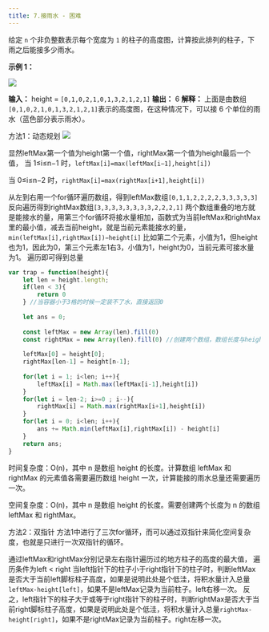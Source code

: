 ```yaml
---
title: 7.接雨水 - 困难
---
```

给定 `n` 个非负整数表示每个宽度为 `1` 的柱子的高度图，计算按此排列的柱子，下雨之后能接多少雨水。

**示例 1：**

![](https://assets.leetcode-cn.com/aliyun-lc-upload/uploads/2018/10/22/rainwatertrap.png)

**输入：** height = `[0,1,0,2,1,0,1,3,2,1,2,1]`
**输出：** 6
**解释：** 上面是由数组` [0,1,0,2,1,0,1,3,2,1,2,1] `表示的高度图，在这种情况下，可以接 6 个单位的雨水（蓝色部分表示雨水）。

方法1：动态规划
![](https://assets.leetcode-cn.com/solution-static/42/1.png)

显然leftMax第一个值为height第一个值，rightMax第一个值为height最后一个值，
当 1≤i≤n−1 时，`leftMax[i]=max(leftMax[i−1],height[i])`

当 0≤i≤n−2 时，`rightMax[i]=max(rightMax[i+1],height[i])`

从左到右用一个for循环遍历数组，得到leftMax数组`[0,1,1,2,2,2,2,3,3,3,3,3]`
反向遍历得到rightMax数组`[3,3,3,3,3,3,3,3,2,2,2,1]`
两个数组重叠的地方就是能接水的量，用第三个for循环将接水量相加，函数式为当前leftMax和rightMax里的最小值，减去当前height，就是当前元素能接水的量，`min(leftMax[i],rightMax[i])−height[i]`
比如第二个元素，小值为1，但height也为1，因此为0，第三个元素左1右3，小值为1，height为0，当前元素可接水量为1。
遍历即可得到总量

```js
var trap = function(height){
	let len = height.length;
	if(len < 3){
		return 0
	} //当容器小于3格的时候一定装不了水，直接返回0
	
	let ans = 0;
	
	const leftMax = new Array(len).fill(0)
	const rightMax = new Array(len).fill(0) //创建两个数组，数组长度与height一致，并填充0
	
	leftMax[0] = height[0];
	rightMax[len-1] = height[n-1];
	
	for(let i = 1; i<len; i++){
		leftMax[i] = Math.max(leftMax[i-1],height[i])
	}
	for(let i = len-2; i>=0 ; i--){
		rightMax[i] = Math.max(rightMax[i+1],height[i])
	}
	for(let i = 0; i<len; i++){
		ans += Math.min(leftMax[i],rightMax[i]) - height[i]
	}
	return ans;
}
```

时间复杂度：O(n)，其中 n 是数组 height 的长度。计算数组 leftMax 和 rightMax 的元素值各需要遍历数组 height 一次，计算能接的雨水总量还需要遍历一次。

空间复杂度：O(n)，其中 n 是数组 height 的长度。需要创建两个长度为 n 的数组 leftMax 和 rightMax。

方法2：双指针
方法1中进行了三次for循环，而可以通过双指针来简化空间复杂度，也就是只进行一次双指针的循环。

通过leftMax和rightMax分别记录左右指针遍历过的地方柱子的高度的最大值，
遍历条件为left < right 
当left指针下的柱子小于right指针下的柱子时，判断leftMax是否大于当前left脚标柱子高度，如果是说明此处是个低洼，将积水量计入总量`leftMax-height[left]`，如果不是leftMax记录为当前柱子。left右移一次。
反之，left指针下的柱子大于或等于right指针下的柱子时，判断rightMax是否大于当前right脚标柱子高度，如果是说明此处是个低洼，将积水量计入总量`rightMax-height[right]`，如果不是rightMax记录为当前柱子。right左移一次。